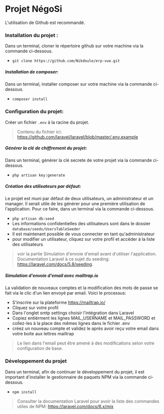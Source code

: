 # Projet NégoSi
L'utilisation de Github est recommandé. 
### Installation du projet :
Dans un terminal, cloner le répertoire github sur votre machine via la commande ci-dessous.
- ``` git clone https://github.com/Nikdoule/erp-vue.git ```
##### Installation de composer:
Dans un terminal, installer composer sur votre machine via la commande ci-dessous.
- ``` composer install ```
### Configuration du projet:
Créer un fichier ```.env``` à la racine du projet.
>Contenu du fichier ici: https://github.com/laravel/laravel/blob/master/.env.example
##### Générer la clé de chiffrement du projet:
Dans un terminal, générer la clé secrete de votre projet via la commande ci-dessous.
- ```php artisan key:generate```
##### Création des utilisateurs par défaut:
Le projet est muni par défaut de deux utilisateurs, un administrateur et un manager. Il serait utile de les générer pour une première utilisation de l'application. Pour ce faire, dans un terminal via la commande ci-dessous.
- ``` php artisan db:seed ```
- Les informations confidentielles des utilisateurs sont dans le dossier ```database/seeds/UsersTableSeeder``` 
- Il est maintenant possible de vous connecter en tant qu'administrateur
- pour modifier un utilisateur, cliquez sur votre profil et accéder à la liste des utilisateurs
>voir la partie Simulation d'envoie d'email avant d'utiliser l'application. Documentation Laravel à ce sujet du seeding: https://laravel.com/docs/5.8/seeding.
##### Simulation d'envoie d'email avec mailtrap.io
La validation de nouveaux comptes et la modification des mots de passe se fait via le clic d'un lien envoyé par email.
Voici le processus:
- S'inscrire sur la plateforme https://mailtrap.io/
- Cliquez sur votre profil
- Dans l'onglet smtp settings choisir l'intégration dans Laravel
- Copiez entièrment les lignes MAIL_USERNAME et MAIL_PASSWORD et collez-les à la place des mêmes lignes dans le fichier .env
- créez un nouveau compte et validez le après avoir reçu votre email dans votre boite aux lettres mailtrap
>Le lien dans l'email peut être amené à des modifications selon votre configuration de base.

### Développement du projet
Dans un terminal, afin de continuer le développement du projet, il est important d'installer le gestionnaire de paquets NPM via la commande ci-dessous.
- ``` npm install ```
>Consulter la documentation Laravel pour avoir la liste des commandes utiles de NPM: https://laravel.com/docs/6.x/mix



